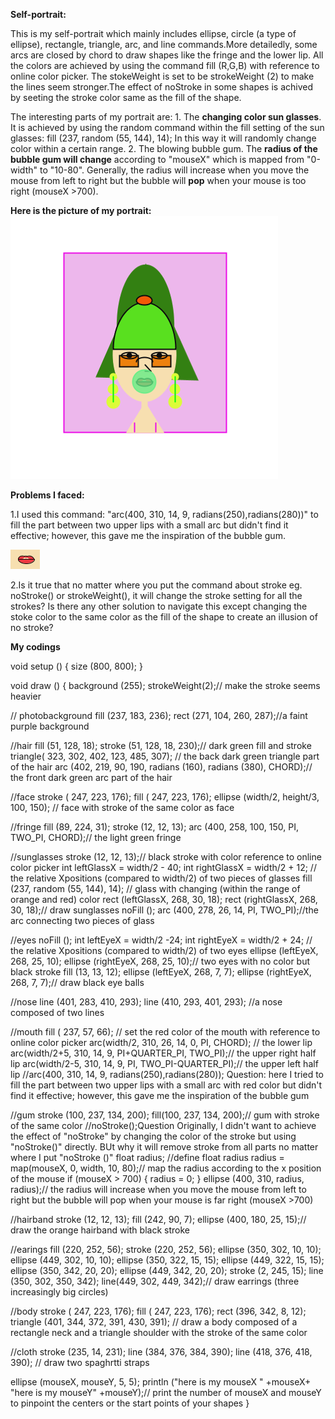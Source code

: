**Self-portrait:**

This is my self-portrait which mainly includes ellipse, circle (a type of ellipse), rectangle, triangle, arc, and line commands.More detailedly, some arcs are closed by chord to draw shapes like the fringe and the lower lip. All the colors are achieved by using the command fill (R,G,B) with reference to online color picker. The stokeWeight is set to be strokeWeight (2) to make the lines seem stronger.The effect of noStroke in some shapes is achived by seeting the stroke color same as the fill of the shape.

The interesting parts of my portrait are: 1. The **changing color sun glasses**. It is achieved by using the random command within the fill setting of the sun glasses: fill (237, random (55, 144), 14); In this way it will randomly change color within a certain range.
2. The blowing bubble gum. The **radius of the bubble gum will change** according to "mouseX" which is mapped from "0-width" to "10-80". Generally, the radius will increase when you move the mouse from left to right but the bubble will **pop** when your mouse is too right (mouseX >700).

**Here is the picture of my portrait:**
![](selfPortraitWhole.png)


**Problems I faced:**

1.I used this command: "arc(400, 310, 14, 9, radians(250),radians(280))" to fill the part between two upper lips with a small arc but didn't find it effective; however, this gave me the inspiration of the bubble gum.

![](selfPortraitFailedLip.png)

2.Is it true that no matter where you put the command about stroke eg. noStroke() or strokeWeight(), it will change the stroke setting for all the strokes? Is there any other solution to navigate this except changing the stoke color to the same color as the fill of the shape to create an illusion of no stroke?

**My codings**

void setup () {
  size (800, 800);
}

void draw () {
  background (255);
  strokeWeight(2);// make the stroke seems heavier 

  // photobackground
  fill (237, 183, 236);
  rect (271, 104, 260, 287);//a faint purple background

  //hair
  fill (51, 128, 18);
  stroke (51, 128, 18, 230);// dark green fill and stroke
  triangle( 323, 302, 402, 123, 485, 307);  // the back dark green triangle part of the hair
  arc (402, 219, 90, 190, radians (160), radians (380), CHORD);// the front dark green arc part of the hair


  //face
  stroke (  247, 223, 176);
  fill (  247, 223, 176); 
  ellipse (width/2, height/3, 100, 150); // face with stroke of the same color as face


  //fringe
  fill (89, 224, 31);
  stroke (12, 12, 13);
  arc (400, 258, 100, 150, PI, TWO_PI, CHORD);// the light green fringe 



  //sunglasses
  stroke (12, 12, 13);// black stroke with color reference to online color picker
  int leftGlassX = width/2 - 40;
  int rightGlassX = width/2 + 12; // the relative Xpositions (compared to width/2) of two pieces of glasses 
  fill (237, random (55, 144), 14); // glass with changing (within the range of orange and red) color
  rect (leftGlassX, 268, 30, 18);
  rect (rightGlassX, 268, 30, 18);// draw sunglasses
  noFill ();
  arc (400, 278, 26, 14, PI, TWO_PI);//the arc connecting two pieces of glass


  //eyes
  noFill (); 
  int leftEyeX = width/2 -24;
  int rightEyeX = width/2 + 24; // the relative Xpositions (compared to width/2) of two eyes 
  ellipse (leftEyeX, 268, 25, 10);
  ellipse (rightEyeX, 268, 25, 10);// two eyes with no color but black stroke
  fill (13, 13, 12);
  ellipse (leftEyeX, 268, 7, 7);
  ellipse (rightEyeX, 268, 7, 7);// draw black eye balls


  //nose
  line (401, 283, 410, 293);
  line (410, 293, 401, 293); //a nose composed of two lines


  //mouth
  fill ( 237, 57, 66); // set the red color of the mouth with reference to online color picker
  arc(width/2, 310, 26, 14, 0, PI, CHORD); // the lower lip
  arc(width/2+5, 310, 14, 9, PI+QUARTER_PI, TWO_PI);// the upper right half lip
  arc(width/2-5, 310, 14, 9, PI, TWO_PI-QUARTER_PI);// the upper left half lip
  //arc(400, 310, 14, 9, radians(250),radians(280)); Question: here I tried to fill the part between two upper lips with a small arc with red color but didn't find it effective; however, this gave me the inspiration of the bubble gum


  //gum
  stroke (100, 237, 134, 200);
  fill(100, 237, 134, 200);// gum with stroke of the same color
  //noStroke();Question Originally, I didn't want to achieve the effect of "noStroke" by changing the color of the stroke but using "noStroke()" directly. BUt why it will remove stroke from all parts no matter where I put "noStroke ()"
  float radius; //define float radius
  radius = map(mouseX, 0, width, 10, 80);// map the radius according to the x position of the mouse
  if  (mouseX > 700)
  {
    radius = 0;
  }
  ellipse (400, 310, radius, radius);// the radius will increase when you move the mouse from left to right but the bubble will pop when your mouse is far right (mouseX >700)


  //hairband
  stroke (12, 12, 13);
  fill (242, 90, 7);
  ellipse (400, 180, 25, 15);// draw the orange hairband with black stroke


  //earings
  fill (220, 252, 56);
  stroke (220, 252, 56);
  ellipse (350, 302, 10, 10);
  ellipse (449, 302, 10, 10);
  ellipse (350, 322, 15, 15);
  ellipse (449, 322, 15, 15);
  ellipse (350, 342, 20, 20);
  ellipse (449, 342, 20, 20);
  stroke (2, 245, 15);
  line (350, 302, 350, 342);
  line(449, 302, 449, 342);// draw earrings (three increasingly big circles)


  //body
  stroke (  247, 223, 176);
  fill (  247, 223, 176); 
  rect (396, 342, 8, 12);
  triangle (401, 344, 372, 391, 430, 391); // draw a body composed of a rectangle neck and a triangle shoulder with the stroke of the same color


  //cloth
  stroke (235, 14, 231);
  line (384, 376, 384, 390);
  line (418, 376, 418, 390); // draw two spaghrtti straps


  ellipse (mouseX, mouseY, 5, 5);
  println ("here is my mouseX " +mouseX+  "here is my mouseY" +mouseY);// print the number of mouseX and mouseY to pinpoint the centers or the start points of your shapes
}

